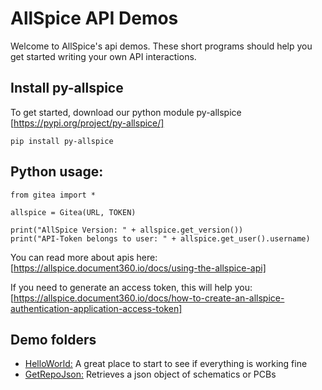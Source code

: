 # AllSpice API Demos

Welcome to AllSpice's api demos. These short programs should help you get started writing your own API interactions.

## Install py-allspice
To get started, download our python module py-allspice [https://pypi.org/project/py-allspice/]

```
pip install py-allspice
```

## Python usage:
```
from gitea import *

allspice = Gitea(URL, TOKEN)

print("AllSpice Version: " + allspice.get_version())
print("API-Token belongs to user: " + allspice.get_user().username)
```

You can read more about apis here: [https://allspice.document360.io/docs/using-the-allspice-api]

If you need to generate an access token, this will help you: [https://allspice.document360.io/docs/how-to-create-an-allspice-authentication-application-access-token]


## Demo folders
- [HelloWorld:](/HelloWorld/) A great place to start to see if everything is working fine
- [GetRepoJson:](/GetRepoJSON/) Retrieves a json object of schematics or PCBs

